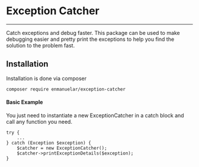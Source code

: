 Exception Catcher
===================
----------
Catch exceptions and debug faster. This package can be used to make debugging easier and pretty print the exceptions to help you find the solution to the problem fast.

Installation
-------------
Installation is done via composer
```
composer require enmanuelar/exception-catcher

```

#### Basic Example
You just need to instantiate a new ExceptionCatcher in a catch block and call any function you need.
```
try {
	...
} catch (Exception $exception) {
	$catcher = new ExceptionCatcher();
	$catcher->printExceptionDetails($exception);
}

```
